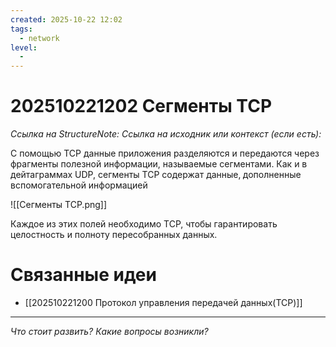 ```yaml
---
created: 2025-10-22 12:02
tags:
  - network
level:
  -
---
```

# 202510221202 Сегменты TCP

*Ссылка на StructureNote:*
*Ссылка на исходник или контекст (если есть):*

С помощью TCP данные приложения разделяются и передаются через фрагменты полезной информации, называемые сегментами. Как и в дейтаграммах UDP, сегменты TCP содержат данные‚ дополненные вспомогательной информацией

![[Сегменты TCP.png]]

Каждое из этих полей необходимо TCP, чтобы гарантировать целостность и полноту пересобранных данных.

# Связанные идеи

- [[202510221200 Протокол управления передачей данных(TCP)]]

---

*Что стоит развить? Какие вопросы возникли?*
